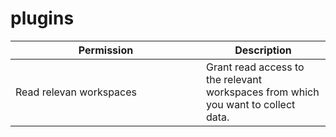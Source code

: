 # plugins

<table><thead><tr><th width="289">Permission</th><th>Description</th></tr></thead><tbody><tr><td>Read relevan workspaces</td><td>Grant read access to the relevant workspaces from which you want to collect data.</td></tr></tbody></table>
